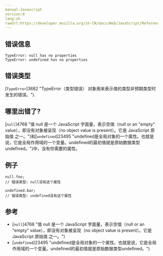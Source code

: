 ```yaml
---
manual:Javascript
version:0
lang:zh
rawUrl:https://developer.mozilla.org/zh-CN/docs/Web/JavaScript/Reference/Errors/No_properties#
---
```






## 错误信息<a name="错误信息"></a>

```
TypeError: null has no properties
TypeError: undefined has no properties

```

## 错误类型<a name="错误类型"></a>


[`TypeError`]3682 "TypeError（类型错误） 对象用来表示值的类型非预期类型时发生的错误。").


## 哪里出错了?<a name="哪里出错了"></a>


[`null`]4768 "值 null 是一个 JavaScript 字面量，表示空值（null or an "empty" value），即没有对象被呈现（no object value is present）。它是 JavaScript 原始值 之一。")和[`undefined`]23495 "undefined是全局对象的一个属性。也就是说，它是全局作用域的一个变量。undefined的最初值就是原始数据类型undefined。")中，没有你需要的属性。


## 例子<a name="例子"></a>

```
null.foo;
// 错误类型: null没有这个属性

undefined.bar;
// 错误类型: undefined没有这个属性
```

## 参考<a name="参考"></a>

* [`null`]4768 "值 null 是一个 JavaScript 字面量，表示空值（null or an "empty" value），即没有对象被呈现（no object value is present）。它是 JavaScript 原始值 之一。")
* [`undefined`]23495 "undefined是全局对象的一个属性。也就是说，它是全局作用域的一个变量。undefined的最初值就是原始数据类型undefined。")



